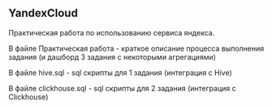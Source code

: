 ## YandexCloud

Практическая работа по использованию сервиса яндекса.

В файле Практическая работа - краткое описание процесса выполнения задания (и дашборд 3 задания с некоторыми агрегациями)

В файле hive.sql - sql скрипты для 1 задания (интеграция с Hive)

В файле clickhouse.sql - sql скрипты для 2 задания (интеграция с Clickhouse)